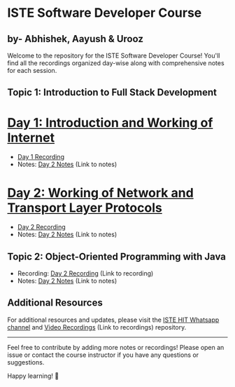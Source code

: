 # ISTE Software Developer Course 
## by- Abhishek, Aayush &  Urooz

Welcome to the repository for the ISTE Software Developer Course! You'll find all the recordings organized day-wise along with comprehensive notes for each session.

## Topic 1: Introduction to Full Stack Development
# [Day 1: Introduction and Working of Internet](#day-1-introduction-to-software-development)
  - [Day 1 Recording](https://www.loom.com/share/291cec8cd45f40cbbaeaac6a25049c5e) 
  - Notes: [Day 2 Notes](#) (Link to notes)
   
# [Day 2: Working of Network and Transport Layer Protocols](#day-1-introduction-to-software-development)
  -  [Day 2 Recording](https://www.loom.com/share/d4acca28fd884c2c973e78bae83f512c)
  - Notes: [Day 2 Notes](#) (Link to notes)

## Topic 2: Object-Oriented Programming with Java

- Recording: [Day 2 Recording](#) (Link to recording)
- Notes: [Day 2 Notes](#) (Link to notes)

## Additional Resources

For additional resources and updates, please visit the [ISTE HIT Whatsapp channel](#) and [Video Recordings](#) (Link to recordings) repository.

---

Feel free to contribute by adding more notes or recordings! Please open an issue or contact the course instructor if you have any questions or suggestions.

Happy learning! 🚀

